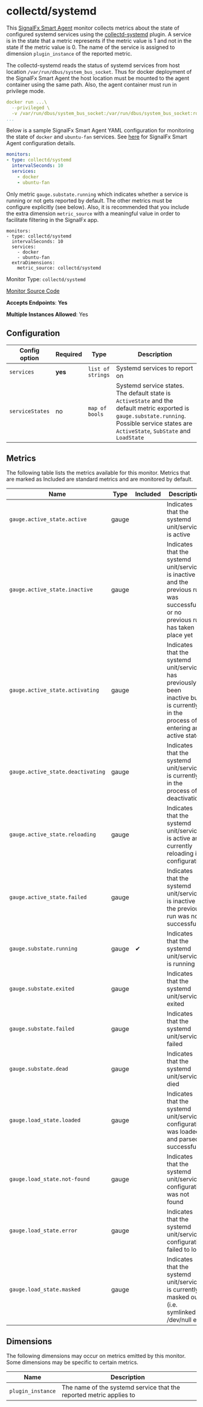 <!--- GENERATED BY gomplate from scripts/docs/monitor-page.md.tmpl --->

# collectd/systemd

This [SignalFx Smart Agent](https://github.com/signalfx/signalfx-agent) monitor collects metrics about the state of
configured systemd services using the [collectd-systemd](https://github.com/signalfx/integrations/tree/master/collectd-systemd)
plugin. A service is in the state that a metric represents if the metric value is 1 and not in the state if the
metric value is 0. The name of the service is assigned to dimension `plugin_instance` of the reported metric.

The collectd-systemd reads the status of systemd services from host location `/var/run/dbus/system_bus_socket`. Thus
for docker deployment of the SignalFx Smart Agent the host location must be mounted to the agent container using the
same path. Also, the agent container must run in privilege mode.
```yaml
docker run ...\
  --privileged \
  -v /var/run/dbus/system_bus_socket:/var/run/dbus/system_bus_socket:ro \
...
```
Below is a sample SignalFx Smart Agent YAML configuration for monitoring the state of `docker` and `ubuntu-fan`
services. See [here](https://github.com/signalfx/signalfx-agent#configuration) for SignalFx Smart Agent
configuration details.
```yaml
monitors:
- type: collectd/systemd
  intervalSeconds: 10
  services:
    - docker
    - ubuntu-fan
```
Only metric `gauge.substate.running` which indicates whether a service is running or not gets reported by default.
The other metrics must be configure explicitly (see below). Also, it is recommended that you include the extra
dimension `metric_source` with a meaningful value in order to facilitate filtering in the SignalFx app.
```
monitors:
- type: collectd/systemd
  intervalSeconds: 10
  services:
    - docker
    - ubuntu-fan
  extraDimensions:
    metric_source: collectd/systemd
```


Monitor Type: `collectd/systemd`

[Monitor Source Code](https://github.com/signalfx/signalfx-agent/tree/master/internal/monitors/collectd/systemd)

**Accepts Endpoints**: **Yes**

**Multiple Instances Allowed**: Yes

## Configuration

| Config option | Required | Type | Description |
| --- | --- | --- | --- |
| `services` | **yes** | `list of strings` | Systemd services to report on |
| `serviceStates` | no | `map of bools` | Systemd service states. The default state is `ActiveState` and the default metric exported is `gauge.substate.running`. Possible service states are `ActiveState`, `SubState` and `LoadState` |




## Metrics

The following table lists the metrics available for this monitor. Metrics that are marked as Included are standard metrics and are monitored by default.

| Name | Type | Included | Description |
| ---  | ---  | ---    | ---         |
| `gauge.active_state.active` | gauge |  | Indicates that the systemd unit/service is active |
| `gauge.active_state.inactive` | gauge |  | Indicates that the systemd unit/service is inactive and the previous run was successful or no previous run has taken place yet |
| `gauge.active_state.activating` | gauge |  | Indicates that the systemd unit/service has previously been inactive but is currently in the process of entering an active state |
| `gauge.active_state.deactivating` | gauge |  | Indicates that the systemd unit/service is currently in the process of deactivation |
| `gauge.active_state.reloading` | gauge |  | Indicates that the systemd unit/service is active and currently reloading its configuration |
| `gauge.active_state.failed` | gauge |  | Indicates that the systemd unit/service is inactive the previous run was not successful |
| `gauge.substate.running` | gauge | ✔ | Indicates that the systemd unit/service is running |
| `gauge.substate.exited` | gauge |  | Indicates that the systemd unit/service exited |
| `gauge.substate.failed` | gauge |  | Indicates that the systemd unit/service failed |
| `gauge.substate.dead` | gauge |  | Indicates that the systemd unit/service died |
| `gauge.load_state.loaded` | gauge |  | Indicates that the systemd unit/service configuration was loaded and parsed successfully |
| `gauge.load_state.not-found` | gauge |  | Indicates that the systemd unit/service configuration was not found |
| `gauge.load_state.error` | gauge |  | Indicates that the systemd unit/service configuration failed to load |
| `gauge.load_state.masked` | gauge |  | Indicates that the systemd unit/service is currently masked out (i.e. symlinked to /dev/null etc) |



## Dimensions

The following dimensions may occur on metrics emitted by this monitor.  Some
dimensions may be specific to certain metrics.

| Name | Description |
| ---  | ---         |
| `plugin_instance` | The name of the systemd service that the reported metric applies to |



